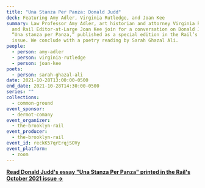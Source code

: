 ```yaml
---
title: "Una Stanza Per Panza: Donald Judd"
deck: Featuring Amy Adler, Virginia Rutledge, and Joan Kee
summary: Law Professor Amy Adler, art historian and attorney Virginia Rutledge,
  and Rail Editor-at-Large Joan Kee join for a conversation on Donald Judd’s
  “Una stanza per Panza,” published as a special edition in the Rail’s October
  issue. We conclude with a poetry reading by Sarah Ghazal Ali.
people:
  - person: amy-adler
  - person: virginia-rutledge
  - person: joan-kee
poets:
  - person: sarah-ghazal-ali
date: 2021-10-28T13:00:00-0500
end_date: 2021-10-28T14:30:00-0500
series: ""
collections:
  - common-ground
event_sponsor:
  - dermot-comany
event_organizer:
  - the-brooklyn-rail
event_producer:
  - the-brooklyn-rail
event_id: reckK57qrErqjSOVy
event_platform:
  - zoom
---
```

**[Read Donald Judd's essay "Una Stanza Per Panza" printed in the Rail's October 2021 issue →](https://brooklynrail.org/2021/10/art/Una-Stanza-Per-Panza)**